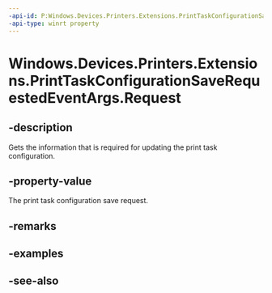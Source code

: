 ----api-id: P:Windows.Devices.Printers.Extensions.PrintTaskConfigurationSaveRequestedEventArgs.Request
-api-type: winrt property
---<!-- Property syntaxpublic Windows.Devices.Printers.Extensions.PrintTaskConfigurationSaveRequest Request { get; }--># Windows.Devices.Printers.Extensions.PrintTaskConfigurationSaveRequestedEventArgs.Request## -descriptionGets the information that is required for updating the print task configuration.## -property-valueThe print task configuration save request.## -remarks## -examples## -see-also